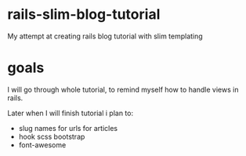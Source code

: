 # rails-slim-blog-tutorial
My attempt at creating rails blog tutorial with slim templating

# goals
I will go through whole tutorial, to remind myself how to handle views in rails.

Later when I will finish tutorial i plan to:
 * slug names for urls for articles
 * hook scss bootstrap
 * font-awesome 


